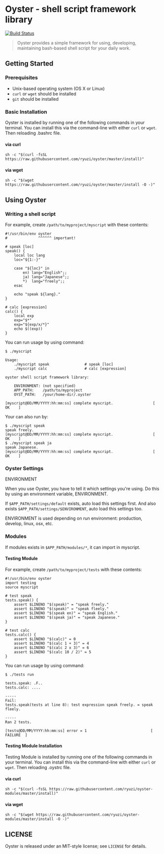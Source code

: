 # Oyster - shell script framework library

[![Build Status](https://travis-ci.org/ryuzi/oyster.svg?branch=travis-ci)](https://travis-ci.org/ryuzi/oyster)

> Oyster provides a simple framework for using, developing, maintaining bash-based shell script for your daily work.


## Getting Started

### Prerequisites

* Unix-based operating system (OS X or Linux)
* `curl` or `wget` should be installed
* `git` should be installed

### Basic Installation

Oyster is installed by running one of the following commands in your terminal. You can install this via the command-line with either `curl` or `wget`.
Then reloading .bashrc file.

#### via curl

```shell
sh -c "$(curl -fsSL https://raw.githubusercontent.com/ryuzi/oyster/master/install)"
```

#### via wget

```shell
sh -c "$(wget https://raw.githubusercontent.com/ryuzi/oyster/master/install -O -)"
```

## Using Oyster

### Writing a shell script

For example, create `/path/to/myproject/myscript` with these contents:

```
#!/usr/bin/env oyster
#              ^^^^^^ important!

# speak [loc]
speak() {
    local loc lang
    loc="${1:-}"

    case "${loc}" in
        en) lang="English";;
        ja) lang="Japanese";;
        *)  lang="freely";;
    esac

    echo "speak ${lang}."
}

# calc [expression]
calc() {
    local exp
    exp="$*"
    exp="${exp/x/*}"
    echo $((exp))
}
```

You can run usage by using command:

```
$ ./myscript

Usage:
    ./myscript speak                # speak [loc]
    ./myscript calc                 # calc [expression]

oyster shell script framework library:

    ENVIRONMENT: (not specified)
    APP_PATH:    /path/to/myproject
    OYST_PATH:   /your/home-dir/.oyster

[myscript@DD/MM/YYYY:hh:mm:ss] complete myscript.                  [    OK    ]

```

Your can also run by:

```
$ ./myscript speak
speak freely.
[myscript@DD/MM/YYYY:hh:mm:ss] complete myscript.                  [    OK    ]
$ ./myscript speak ja
speak Japanese.
[myscript@DD/MM/YYYY:hh:mm:ss] complete myscript.                  [    OK    ]
```

### Oyster Settings

ENVIRONMENT

When you use Oyster, you have to tell it which settings you're using.
Do this by using an environment variable, ENVIRONMENT.


If `$APP_PATH/settings/default` exists, auto load this settings first.
And also exists `$APP_PATH/settings/$ENVIRONMENT`, auto load this settings too. 

ENVIRONMENT is used depending on run environment: production, develop, linux, osx, etc.

### Modules

If modules exists in `$APP_PATH/modules/*`, it can import in myscript.

#### Testing Module

For example, create `/path/to/myproject/tests` with these contents:

```
#!/usr/bin/env oyster
import testing
source myscript

# test speak
tests.speak() {
    assert $LINENO "$(speak)" = "speak freely."
    assert $LINENO "$(speak)" = "speak fleely."
    assert $LINENO "$(speak en)" = "speak English."
    assert $LINENO "$(speak ja)" = "speak Japanese."
}

# test calc
tests.calc() {
	assert $LINENO "$(calc)" = 0
	assert $LINENO "$(calc 1 + 3)" = 4
	assert $LINENO "$(calc 2 x 3)" = 6
	assert $LINENO "$(calc 10 / 2)" = 5
}
```

You can run usage by using command:

```
$ ./tests run

tests.speak: .F..
tests.calc: ....

-----
Fail:
tests.speak(tests at line 8): test expression speak freely. = speak fleely.

-----
Ran 2 tests.

[tests@DD/MM/YYYY:hh:mm:ss] error = 1                             [ FAILURE  ]

```

#### Testing Module Installation

Testing Module is installed by running one of the following commands in your terminal. You can install this via the command-line with either `curl` or `wget`.
Then reloading .oystrc file.

#### via curl

```shell
sh -c "$(curl -fsSL https://raw.githubusercontent.com/ryuzi/oyster-modules/master/install)"
```

#### via wget

```shell
sh -c "$(wget https://raw.githubusercontent.com/ryuzi/oyster-modules/master/install -O -)"
```

## LICENSE

Oyster is released under an MIT-style license; see `LICENSE` for details.
